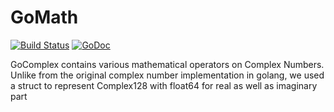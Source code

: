 # GoMath

[![Build Status](https://travis-ci.com/asnimansari/gocomplex.svg?branch=master)](https://travis-ci.com/asnimansari/gocomplex)
[![GoDoc](https://godoc.org/github.com/nathany/looper?status.svg)](https://godoc.org/github.com/asnimansari/gocomplex/)

GoComplex contains various mathematical operators on Complex Numbers. Unlike from the original complex number implementation in golang, we used a struct to represent Complex128 with float64 for real as well as imaginary part 